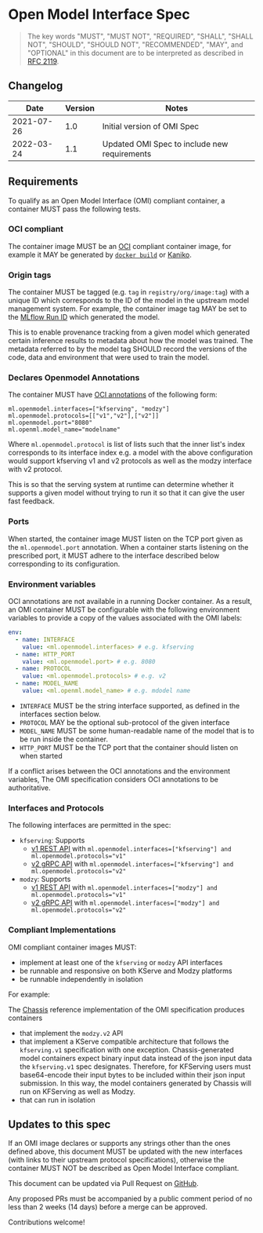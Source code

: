 # Open Model Interface Spec

> The key words "MUST", "MUST NOT", "REQUIRED", "SHALL", "SHALL NOT", "SHOULD", "SHOULD NOT", "RECOMMENDED",  "MAY", and "OPTIONAL" in this document are to be interpreted as described in [RFC 2119](https://datatracker.ietf.org/doc/html/rfc2119).

## Changelog

| Date       | Version | Notes                                        |
|------------|---------|----------------------------------------------|
| 2021-07-26 | 1.0     | Initial version of OMI Spec                  |
| 2022-03-24 | 1.1     | Updated OMI Spec to include new requirements |

## Requirements

To qualify as an Open Model Interface (OMI) compliant container, a container MUST pass the following tests.

### OCI compliant

The container image MUST be an [OCI](https://opencontainers.org/) compliant container image, for example it MAY be generated by [`docker build`](https://docs.docker.com/engine/reference/commandline/build/) or [Kaniko](https://github.com/GoogleContainerTools/kaniko).

### Origin tags

The container MUST be tagged (e.g. `tag` in `registry/org/image:tag`) with a unique ID which corresponds to the ID of the model in the upstream model management system.
For example, the container image tag MAY be set to the [MLflow Run ID](https://www.mlflow.org/docs/latest/model-registry.html) which generated the model.

This is to enable provenance tracking from a given model which generated certain inference results to metadata about how the model was trained.
The metadata referred to by the model tag SHOULD record the versions of the code, data and environment that were used to train the model.

### Declares Openmodel Annotations

The container MUST have [OCI annotations](https://github.com/opencontainers/image-spec/blob/main/annotations.md) of the following form:

```
ml.openmodel.interfaces=["kfserving", "modzy"]
ml.openmodel.protocols=[["v1","v2"],["v2"]]
ml.openmodel.port="8080"
ml.openml.model_name="modelname"
```

Where `ml.openmodel.protocol` is list of lists such that the inner list's index corresponds to its interface index e.g. a model with the above configuration would support kfserving v1 and v2 protocols as well as the modzy interface with v2 protocol.

This is so that the serving system at runtime can determine whether it supports a given model without trying to run it so that it can give the user fast feedback.

### Ports

When started, the container image MUST listen on the TCP port given as the `ml.openmodel.port` annotation.
When a container starts listening on the prescribed port, it MUST adhere to the interface described below corresponding to its configuration.

### Environment variables
OCI annotations are not available in a running Docker container. As a result, an OMI container MUST be configurable with the following environment variables to provide a copy of the values associated with the OMI labels:
```yaml
env:
  - name: INTERFACE
    value: <ml.openmodel.interfaces> # e.g. kfserving
  - name: HTTP_PORT
    value: <ml.openmodel.port> # e.g. 8080
  - name: PROTOCOL
    value: <ml.openmodel.protocols> # e.g. v2
  - name: MODEL_NAME
    value: <ml.openml.model_name> # e.g. mdodel name
```

* `INTERFACE` MUST be the string interface supported, as defined in the interfaces section below.
* `PROTOCOL` MAY be the optional sub-protocol of the given interface
* `MODEL_NAME` MUST be some human-readable name of the model that is to be run inside the container.
* `HTTP_PORT` MUST be the TCP port that the container should listen on when started

If a conflict arises between the OCI annotations and the environment variables, The OMI specification considers OCI annotations to be authoritative. 
### Interfaces and Protocols

The following interfaces are permitted in the spec:

* `kfserving`: Supports
  * [v1 REST API](https://github.com/kubeflow/kfserving/blob/master/docs/README.md#data-plane-v1) with `ml.openmodel.interfaces=["kfserving"] and ml.openmodel.protocols="v1" `
  * [v2 gRPC API](https://github.com/kubeflow/kfserving/tree/master/docs/predict-api/v2) with `ml.openmodel.interfaces=["kfserving"] and ml.openmodel.protocols="v2"`
* `modzy`: Supports 
  * [v1 REST API](https://docs.modzy.com/docs/container-specifications-rest) with `ml.openmodel.interfaces=["modzy"] and ml.openmodel.protocols="v1" `
  * [v2 gRPC API](https://docs.modzy.com/docs/container-specifications-grpc) with `ml.openmodel.interfaces=["modzy"] and ml.openmodel.protocols="v2" `

### Compliant Implementations

OMI compliant container images MUST: 
  * implement at least one of the `kfserving` or `modzy` API interfaces
  * be runnable and responsive on both KServe and Modzy platforms
  * be runnable independently in isolation

For example:

The [Chassis](https://chassis.ml) reference implementation of the OMI specification produces containers 
  * that implement the `modzy.v2` API 
  * that implement a KServe compatible architecture that follows the `kfserving.v1` specification with one exception. Chassis-generated model containers expect binary input data instead of the json input data the `kfserving.v1` spec designates. Therefore, for KFServing users must base64-encode their input bytes to be included within their json input submission. In this way, the model containers generated by Chassis will run on KFServing as well as Modzy.
  * that can run in isolation

## Updates to this spec

If an OMI image declares or supports any strings other than the ones defined above, this document MUST be updated with the new interfaces (with links to their upstream protocol specifications), otherwise the container MUST NOT be described as Open Model Interface compliant.

This document can be updated via Pull Request on [GitHub](https://github.com/modzy/openmodelinterface/edit/main/docs/spec.md).

Any proposed PRs must be accompanied by a public comment period of no less than 2 weeks (14 days) before a merge can be approved.

Contributions welcome!
